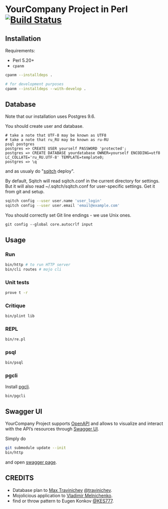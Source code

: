 # YourCompany Project in Perl [![Build Status](https://travis-ci.org/akzhan/perl-YourCompany-Project.png?branch=master)](https://travis-ci.org/akzhan/perl-YourCompany-Project)

## Installation

Requirements:

 *  Perl 5.20+
 *  `cpanm`

```bash
cpanm --installdeps .

# for development purposes
cpanm --installdeps --with-develop .
```

## Database

Note that our installation uses Postgres 9.6.

You should create user and database.

```
# take a note that UTF-8 may be known as UTF8
# take a note that ru_RU may be known as ru-RU
psql postgres
postgres => CREATE USER yourself PASSWORD 'protected';
postgres => CREATE DATABASE yourdatabase OWNER=yourself ENCODING=utf8 LC_COLLATE='ru_RU.UTF-8' TEMPLATE=template0;
postgres => \q
```

and as usualy do "[sqitch](http://sqitch.org/) deploy".

By default, Sqitch will read sqitch.conf in the current directory for settings. But it will also read ~/.sqitch/sqitch.conf for user-specific settings. Get it from git and setup.

```bash
sqitch config --user user.name 'user_login'
sqitch config --user user.email 'email@example.com'
```

You should correctly set Git line endings - we use Unix ones.

```
git config --global core.autocrlf input
```

## Usage

### Run

```bash
bin/http # to run HTTP server
bin/cli routes # mojo cli
```

### Unit tests

```bash
prove t -r
```

### Critique

```bash
bin/plint lib
```

### REPL

```bash
bin/re.pl
```

### psql

```bash
bin/psql
```

### pgcli

Install [pgcli](http://pgcli.com).

```bash
bin/pgcli
```

## Swagger UI

YourCompany Project supports [OpenAPI](https://www.openapis.org/) and allows to visualize and interact with the API’s resources
through [Swagger UI](http://swagger.io/swagger-ui/).

Simply do

```bash
git submodule update --init
bin/http
```

and open [swagger page](http://localhost:7777/swagger-ui/dist/index.html).

## CREDITS

 * Database plan to [Max Travinichev](mailto:uatrigger@gmail.com) [@travinichev](https://github.com/travinichev).
 * Mojolicious application to [Vladimir Melnichenko](mailto:melnichenkovv@gmail.com).
 * find or throw pattern to Eugen Konkov [@KES777](https://github.com/KES777).
